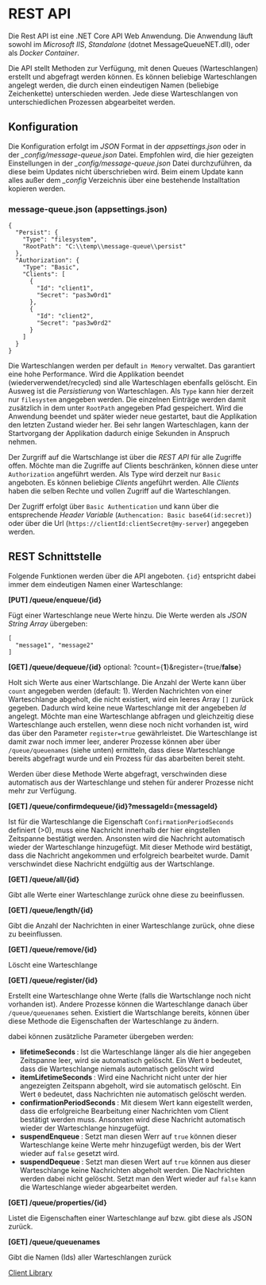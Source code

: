 # REST API

Die Rest API ist eine .NET Core API Web Anwendung. Die Anwendung läuft sowohl im *Microsoft IIS*, *Standalone* (dotnet MessageQueueNET.dll), oder als *Docker Container*.

Die API stellt Methoden zur Verfügung, mit denen Queues (Warteschlangen) erstellt und abgefragt werden können. Es können beliebige Warteschlangen angelegt werden, die durch
einen eindeutigen Namen (beliebige Zeichenkette) unterschieden werden. Jede diese Warteschlangen von unterschiedlichen Prozessen abgearbeitet werden.

## Konfiguration

Die Konfiguration erfolgt im *JSON* Format in der *appsettings.json* oder in der *_config/message-queue.json* Datei. Empfohlen wird, die hier gezeigten Einstellungen in der
*_config/message-queue.json* Datei durchzuführen, da diese beim Updates nicht überschrieben wird. Beim einem Update kann alles außer dem *_config* Verzeichnis über eine
bestehende Installtation kopieren werden.

### message-queue.json (appsettings.json)

```
{
  "Persist": {
    "Type": "filesystem",
    "RootPath": "C:\\temp\\message-queue\\persist"
  },
  "Authorization": {
    "Type": "Basic",
    "Clients": [
      {
        "Id": "client1",
        "Secret": "pas3w0rd1"
      },
      {
        "Id": "client2",
        "Secret": "pas3w0rd2"
      }
    ]
  }
}
```

Die Warteschlangen werden per default `in Memory` verwaltet. Das garantiert eine hohe Performance. Wird die Applikation beendet (wiederverwendet/recycled) sind alle Warteschlagen ebenfalls gelöscht.
Ein Ausweg ist die *Persistierung* von Warteschlagen. Als `Type` kann hier derzeit nur `filesystem` angegeben werden. Die einzelnen Einträge werden damit zusätzlich in dem unter `RootPath` angegeben Pfad gespeichert.
Wird die Anwendung beendet und später wieder neue gestartet, baut die Applikation den letzten Zustand wieder her. Bei sehr langen Warteschlagen, kann der Startvorgang der Applikation dadurch einige Sekunden 
in Anspruch nehmen.

Der Zurgriff auf die Wartschlange ist über die *REST API* für alle Zugriffe offen. Möchte man die Zugriffe auf Clients beschränken, können diese unter `Authorization` angeführt werden. 
Als Type wird derzeit nur `Basic` angeboten. Es können beliebige *Clients* angeführt werden. Alle *Clients* haben die selben Rechte und vollen Zugriff auf die Warteschlangen.

Der Zugriff erfolgt über `Basic Authentication` und kann über die entsprechende *Header Variable* (`Authencation: Basic base64(id:secret)`) oder über die Url (`https://clientId:clientSecret@my-server`) angegeben werden. 

## REST Schnittstelle

Folgende Funktionen werden über die API angeboten. `{id}` entspricht dabei immer dem eindeutigen Namen einer Warteschlange:

**[PUT] /queue/enqueue/{id}**

Fügt einer Warteschlange neue Werte hinzu. Die Werte werden als *JSON String Array* übergeben:

```
[
  "message1", "message2"
]
```

**[GET] /queue/dequeue/{id}** optional: ?count={**1**}&register={true/**false**}

Holt sich Werte aus einer Wartschlange. Die Anzahl der Werte kann über `count` angegeben werden (default: 1). Werden Nachrichten von einer Warteschlange abgeholt, die nicht existiert,
wird ein leeres Array `[]` zurück gegeben. Dadurch wird keine neue Warteschlange mit der angebeben *Id* angelegt. Möchte man eine Warteschlange abfragen und gleichzeitig 
diese Warteschlange auch erstellen, wenn diese noch nicht vorhanden ist, wird das über den Parameter `register=true` gewährleistet. Die Warteschlange ist damit zwar noch immer leer,
anderer Prozesse können aber über `/queue/queuenames` (siehe unten) ermitteln, dass diese Warteschlange bereits abgefragt wurde und ein Prozess für das abarbeiten bereit steht.

Werden über diese Methode Werte abgefragt, verschwinden diese automatisch aus der Warteschlange und stehen für anderer Prozesse nicht mehr zur Verfügung.

**[GET] /queue/confirmdequeue/{id}?messageId={messageId}**

Ist für die Warteschlange die Eigenschaft ``ConfirmationPeriodSeconds`` definiert (>0), muss eine Nachricht innerhalb der hier
eingstellen Zeitspanne bestätigt werden. Ansonsten wird die Nachricht automatisch wieder der Warteschlange hinzugefügt.
Mit dieser Methode wird bestätigt, dass die Nachricht angekommen und erfolgreich bearbeitet wurde. Damit verschwindet diese
Nachricht endgültig aus der Wartschlange.

**[GET] /queue/all/{id}**

Gibt alle Werte einer Warteschlange zurück ohne diese zu beeinflussen.

**[GET] /queue/length/{id}**

Gibt die Anzahl der Nachrichten in einer Warteschlange zurück, ohne diese zu beeinflussen.

**[GET] /queue/remove/{id}**

Löscht eine Warteschlange

**[GET] /queue/register/{id}**

Erstellt eine Warteschlange ohne Werte (falls die Wartschlange noch nicht vorhanden ist). Andere Prozesse können die Warteschlange danach über `/queue/queuenames` sehen.
Existiert die Wartschlange bereits, können über diese Methode die Eigenschaften der Warteschlange zu ändern.

dabei können zusätzliche Parameter übergeben werden: 

- **lifetimeSeconds <int>**: Ist die Warteschlange länger als die hier angegeben Zeitspanne leer, wird sie automatisch gelöscht. Ein Wert ``0`` bedeutet, dass die Warteschlange niemals automatisch gelöscht wird 
- **itemLifetimeSeconds <int>**: Wird eine Nachricht nicht unter der hier angezeigten Zeitspann abgeholt, wird sie automatisch gelöscht. Ein Wert ``0`` bedeutet, dass Nachrichten nie automatisch gelöscht werden.
- **confirmationPeriodSeconds <int>**: Mit diesem Wert kann eigestellt werden, dass die erfolgreiche Bearbeitung einer Nachrichten vom Client
bestätigt werden muss. Ansonsten wird diese Nachricht automatisch wieder der Warteschlange hinzugefügt.
- **suspendEnqueue <bool>**: Setzt man diesen Werr auf ``true`` können dieser Warteschlange keine Werte mehr hinzugefügt werden, bis der Wert wieder auf ``false`` gesetzt wird.
- **suspendDequeue <bool>**: Setzt man diesen Wert auf ``true`` können aus dieser Warteschlange keine Nachrichten abgeholt werden. Die Nachrichten werden dabei nicht gelöscht. Setzt man den Wert wieder auf ``false`` kann die Warteschlange wieder abgearbeitet werden.

**[GET] /queue/properties/{id}**

Listet die Eigenschaften einer Warteschlange auf bzw. gibt diese als JSON zurück.

**[GET] /queue/queuenames**

Gibt die Namen (Ids) aller Warteschlangen zurück

[Client Library](../client/client_de.md)